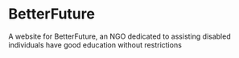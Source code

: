 # BetterFuture
A website for BetterFuture, an NGO dedicated to assisting disabled individuals have good education without restrictions 
